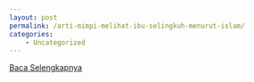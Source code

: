 ```yaml
---
layout: post
permalink: /arti-mimpi-melihat-ibu-selingkuh-menurut-islam/
categories:
    - Uncategorized
---
```


[Baca Selengkapnya](/04)